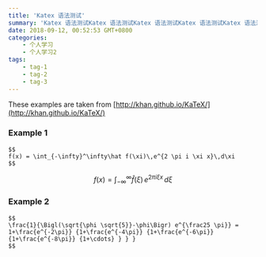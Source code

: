 ```yaml
---
title: 'Katex 语法测试'
summary: 'Katex 语法测试Katex 语法测试Katex 语法测试Katex 语法测试Katex 语法测试'
date: 2018-09-12, 00:52:53 GMT+0800
categories:
    - 个人学习
    - 个人学习2
tags:
    - tag-1
    - tag-2
    - tag-3
---
```


These examples are taken from [http://khan.github.io/KaTeX/](http://khan.github.io/KaTeX/)

### Example 1

```
$$
f(x) = \int_{-\infty}^\infty\hat f(\xi)\,e^{2 \pi i \xi x}\,d\xi
$$
```

$$
f(x) = \int_{-\infty}^\infty\hat f(\xi)\,e^{2 \pi i \xi x}\,d\xi
$$

### Example 2

```
$$
\frac{1}{\Bigl(\sqrt{\phi \sqrt{5}}-\phi\Bigr) e^{\frac25 \pi}} = 1+\frac{e^{-2\pi}} {1+\frac{e^{-4\pi}} {1+\frac{e^{-6\pi}} {1+\frac{e^{-8\pi}} {1+\cdots} } } }
$$
```

